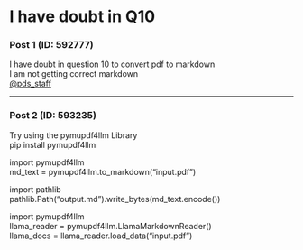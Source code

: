 # I have doubt in Q10

### Post 1 (ID: 592777)

I have doubt in question 10 to convert pdf to markdown  
I am not getting correct markdown  
[@pds_staff](/u/pds_staff)


---

### Post 2 (ID: 593235)

Try using the pymupdf4llm Library  
pip install pymupdf4llm

import pymupdf4llm  
md_text = pymupdf4llm.to_markdown(“input.pdf”)

import pathlib  
pathlib.Path(“output.md”).write_bytes(md_text.encode())

import pymupdf4llm  
llama_reader = pymupdf4llm.LlamaMarkdownReader()  
llama_docs = llama_reader.load_data(“input.pdf”)

